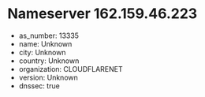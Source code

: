 # Nameserver 162.159.46.223

* as_number: 13335
* name: Unknown
* city: Unknown
* country: Unknown
* organization: CLOUDFLARENET
* version: Unknown
* dnssec: true
